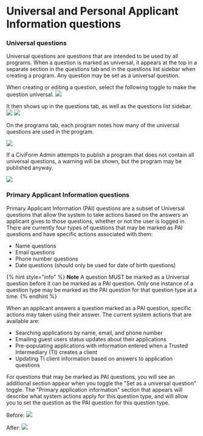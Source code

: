 # Universal and Personal Applicant Information questions

### Universal questions

Universal questions are questions that are intended to be used by all programs. When a question is marked as universal, it appears at the top in a separate section in the questions tab and in the questions list sidebar when creating a program. Any question may be set as a universal question.

When creating or editing a question, select the following toggle to make the question universal.
![](../../.gitbook/assets/universal-question.png)

It then shows up in the questions tab, as well as the questions list sidebar.
![](../../.gitbook/assets/universal-questions-tab.png)
![](../../.gitbook/assets/universal-questions-sidebar.png)

On the programs tab, each program notes how many of the universal questions are used in the program. 

![](../../.gitbook/assets/universal-questions-program-list.png)

If a CiviForm Admin attempts to publish a program that does not contain all universal questions, a warning will be shown, but the program may be published anyway.

![](../../.gitbook/assets/universal-questions-warning.png)

### Primary Applicant Information questions

Primary Applicant Information (PAI) questions are a subset of Universal questions that allow the system to take actions based on the answers an applicant gives to those questions, whether or not the user is logged in. There are currently four types of questions that may be marked as PAI questions and have specific actions associated with them:
- Name questions
- Email questions
- Phone number questions
- Date questions (should only be used for date of birth questions)

{% hint style="info" %}
**Note** A question MUST be marked as a Universal question before it can be marked as a PAI question. Only one instance of a question type may be marked as the PAI question for that question type at a time.
{% endhint %}

When an applicant answers a question marked as a PAI question, specific actions may taken using their answer. The current system actions that are available are:
- Searching applications by name, email, and phone number
- Emailing guest users status updates about their applications
- Pre-populating applications with information entered when a Trusted Intermediary (TI) creates a client
- Updating TI client information based on answers to application questions

For questions that may be marked as PAI questions, you will see an additional section appear when you toggle the "Set as a universal question" toggle. The "Primary application information" section that appears will describe what system actions apply for this question type, and will allow you to set the question as the PAI question for this question type.

Before:
![](../../.gitbook/assets/pai-before.png)

After:
![](../../.gitbook/assets/pai-after.png)


